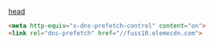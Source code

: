 [head](https://github.com/joshbuchea/HEAD)

``` html
<meta http-equiv="x-dns-prefetch-control" content="on">
<link rel="dns-prefetch" href="//fuss10.elemecdn.com">
```
